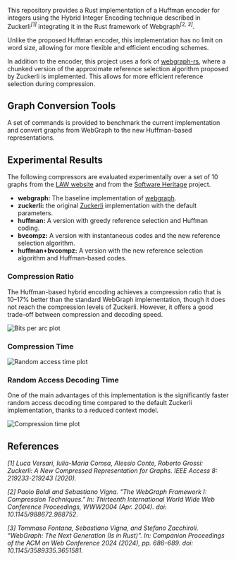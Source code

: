 
This repository provides a Rust implementation of a Huffman encoder for integers using the Hybrid Integer Encoding technique described in Zuckerli<sup>_[1]_</sup> integrating it in the Rust framework of Webgraph<sup>_[2, 3]_</sup>.

Unlike the proposed Huffman encoder, this implementation has no limit on word size, allowing for more flexible and efficient encoding schemes.

In addition to the encoder, this project uses a fork of [webgraph-rs](https://github.com/colobrodo/webgraph-rs/tree/bvgraphz), where a chunked version of the approximate reference selection algorithm proposed by Zuckerli is implemented. This allows for more efficient reference selection during compression.

## Graph Conversion Tools
A set of commands is provided to benchmark the current implementation and convert graphs from WebGraph to the new Huffman-based representations.

## Experimental Results
The following compressors are evaluated experimentally over a set of 10 graphs from the [LAW website](https://law.di.unimi.it/datasets.php) and from the [Software Heritage](https://docs.softwareheritage.org/devel/swh-export/graph/dataset.html) project. 
- **webgraph:** The baseline implementation of [webgraph](https://github.com/vigna/webgraph-rs).
- **zuckerli:** the original [Zuckerli](https://github.com/google/zuckerli) implementation with the default parameters.
- **huffman:** A version with greedy reference selection and Huffman coding.
- **bvcompz:** A version with instantaneous codes and the new reference selection algorithm.
- **huffman+bvcompz:** A version with the new reference selection algorithm and Huffman-based codes.

### Compression Ratio

The Huffman-based hybrid encoding achieves a compression ratio that is 10–17% better than the standard WebGraph implementation, though it does not reach the compression levels of Zuckerli. However, it offers a good trade-off between compression and decoding speed.

![Bits per arc plot](bpa-plot.png)

### Compression Time

![Random access time plot](plot_compression_time.png)

### Random Access Decoding Time

One of the main advantages of this implementation is the significantly faster random access decoding time compared to the default Zuckerli implementation, thanks to a reduced context model.

![Compression time plot](bench-time.png)

## References

_[1] Luca Versari, Iulia-Maria Comsa, Alessio Conte, Roberto Grossi: Zuckerli: A New Compressed Representation for Graphs. IEEE Access 8: 219233-219243 (2020)._   

_[2] Paolo Boldi and Sebastiano Vigna. "The WebGraph Framework I: Compression Techniques." In: Thirteenth International World Wide Web Conference Proceedings, WWW2004 (Apr. 2004). doi: 10.1145/988672.988752._   

_[3] Tommaso Fontana, Sebastiano Vigna, and Stefano Zacchiroli. “WebGraph: The Next Generation (Is in Rust)”. In: Companion Proceedings of the ACM on Web Conference 2024 (2024), pp. 686–689. doi: 10.1145/3589335.3651581._
